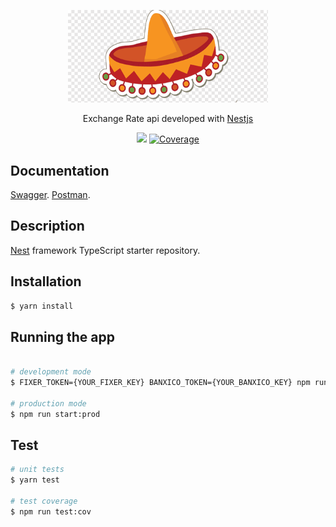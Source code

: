 <p align="center">
  <a href="https://usd2mxn.herokuapp.com/api-docs/" target="blank"><img src="/docs/sombrero.png" width="320" alt="Nest Logo" /></a>
</p>

[circleci-image]: https://img.shields.io/circleci/build/github/nestjs/nest/master?token=abc123def456
[circleci-url]: https://circleci.com/gh/nestjs/nest

<p align="center"> Exchange Rate api developed with <a href="http://nestjs.com/" target="_blank">Nestjs</a></p>
    <p align="center">
  <a href="https://github.com/DiogoPires22/usd_2_mxn/actions/workflows/deploy.yaml/badge.svg?branch=main)]" target="_blank"><img src="https://github.com/DiogoPires22/usd_2_mxn/actions/workflows/deploy.yaml/badge.svg?branch=main)]" /></a>
  <a href="https://coveralls.io/repos/github/DiogoPires22/usd_2_mxn/badge.svg?branch=main" target="_blank"><img src="https://coveralls.io/repos/github/DiogoPires22/usd_2_mxn/badge.svg?branch=main" alt="Coverage" /></a>
</p>

## Documentation

[Swagger](https://usd2mxn.herokuapp.com/api-docs/).
[Postman](/docs/postman.json).

## Description

[Nest](https://github.com/nestjs/nest) framework TypeScript starter repository.

## Installation

```bash
$ yarn install
```

## Running the app

```bash

# development mode
$ FIXER_TOKEN={YOUR_FIXER_KEY} BANXICO_TOKEN={YOUR_BANXICO_KEY} npm run start:dev

# production mode
$ npm run start:prod
```

## Test

```bash
# unit tests
$ yarn test

# test coverage
$ npm run test:cov
```